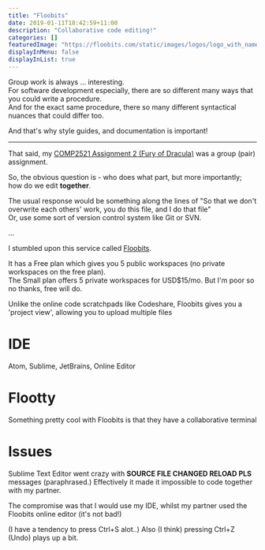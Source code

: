 ```yaml
---
title: "Floobits"
date: 2019-01-11T18:42:59+11:00
description: "Collaborative code editing!"
categories: []
featuredImage: "https://floobits.com/static/images/logos/logo_with_name.png"
displayInMenu: false
displayInList: true
---
```


Group work is always ... interesting.  
For software development especially, there are so different many ways that you could write a procedure.  
And for the exact same procedure, there so many different syntactical nuances that could differ too.  

And that's why style guides, and documentation is important!

---

That said, my [COMP2521 Assignment 2 (Fury of Dracula)](https://featherbear.github.io/UNSW-COMP2521/blog/post/ass02/) was a group (pair) assignment.  

So, the obvious question is - who does what part, but more importantly; how do we edit **together**.  

The usual response would be something along the lines of "So that we don't overwrite each others' work, you do this file, and I do that file"  
Or, use some sort of version control system like Git or SVN.  


...

I stumbled upon this service called [Floobits](http://floobits.com/).  

It has a Free plan which gives you 5 public workspaces (no private workspaces on the free plan).  
The Small plan offers 5 private workspaces for USD$15/mo. But I'm poor so no thanks, free will do.

Unlike the online code scratchpads like Codeshare, Floobits gives you a 'project view', allowing you to upload multiple files

# IDE
Atom, Sublime, JetBrains, Online Editor

# Flootty
Something pretty cool with Floobits is that they have a collaborative terminal


# Issues
Sublime Text Editor went crazy with **SOURCE FILE CHANGED RELOAD PLS** messages (paraphrased.)
Effectively it made it impossible to code together with my partner.  

The compromise was that I would use my IDE, whilst my partner used the Floobits online editor (it's not bad!)

(I have a tendency to press Ctrl+S alot..)
Also (I think) pressing Ctrl+Z (Undo) plays up a bit.